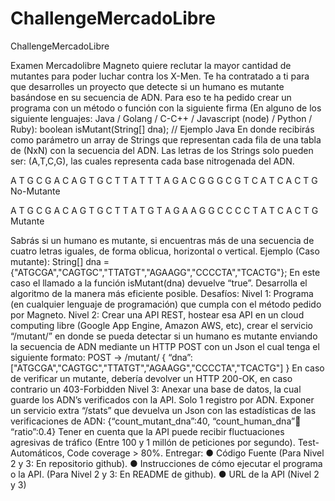 # ChallengeMercadoLibre
ChallengeMercadoLibre

Examen Mercadolibre
Magneto quiere reclutar la mayor cantidad de mutantes para poder luchar
contra los X-Men.
Te ha contratado a ti para que desarrolles un proyecto que detecte si un
humano es mutante basándose en su secuencia de ADN.
Para eso te ha pedido crear un programa con un método o función con la siguiente firma (En
alguno de los siguiente lenguajes: Java / Golang / C-C++ / Javascript (node) / Python / Ruby):
boolean isMutant(String[] dna); // Ejemplo Java
En donde recibirás como parámetro un array de Strings que representan cada fila de una tabla
de (NxN) con la secuencia del ADN. Las letras de los Strings solo pueden ser: (A,T,C,G), las
cuales representa cada base nitrogenada del ADN.

A T G C G A
C A G T G C
T T A T T T
A G A C G G
G C G T C A
T C A C T G
No-Mutante

A T G C G A
C A G T G C
T T A T G T
A G A A G G
C C C C T A
T C A C T G
 Mutante

Sabrás si un humano es mutante, si encuentras más de una secuencia de cuatro letras
iguales, de forma oblicua, horizontal o vertical.
Ejemplo (Caso mutante):
String[] dna = {"ATGCGA","CAGTGC","TTATGT","AGAAGG","CCCCTA","TCACTG"};
En este caso el llamado a la función isMutant(dna) devuelve “true”.
Desarrolla el algoritmo de la manera más eficiente posible.
Desafíos:
Nivel 1:
Programa (en cualquier lenguaje de programación) que cumpla con el método pedido por
Magneto.
Nivel 2:
Crear una API REST, hostear esa API en un cloud computing libre (Google App Engine,
Amazon AWS, etc), crear el servicio “/mutant/” en donde se pueda detectar si un humano es
mutante enviando la secuencia de ADN mediante un HTTP POST con un Json el cual tenga el
siguiente formato:
POST → /mutant/
{
“dna”:["ATGCGA","CAGTGC","TTATGT","AGAAGG","CCCCTA","TCACTG"]
}
En caso de verificar un mutante, debería devolver un HTTP 200-OK, en caso contrario un
403-Forbidden
Nivel 3:
Anexar una base de datos, la cual guarde los ADN’s verificados con la API.
Solo 1 registro por ADN.
Exponer un servicio extra “/stats” que devuelva un Json con las estadísticas de las
verificaciones de ADN: {“count_mutant_dna”:40, “count_human_dna”:100: “ratio”:0.4}
Tener en cuenta que la API puede recibir fluctuaciones agresivas de tráfico (Entre 100 y 1
millón de peticiones por segundo).
Test-Automáticos, Code coverage > 80%.
Entregar:
● Código Fuente (Para Nivel 2 y 3: En repositorio github).
● Instrucciones de cómo ejecutar el programa o la API. (Para Nivel 2 y 3: En README de
github).
● URL de la API (Nivel 2 y 3)
